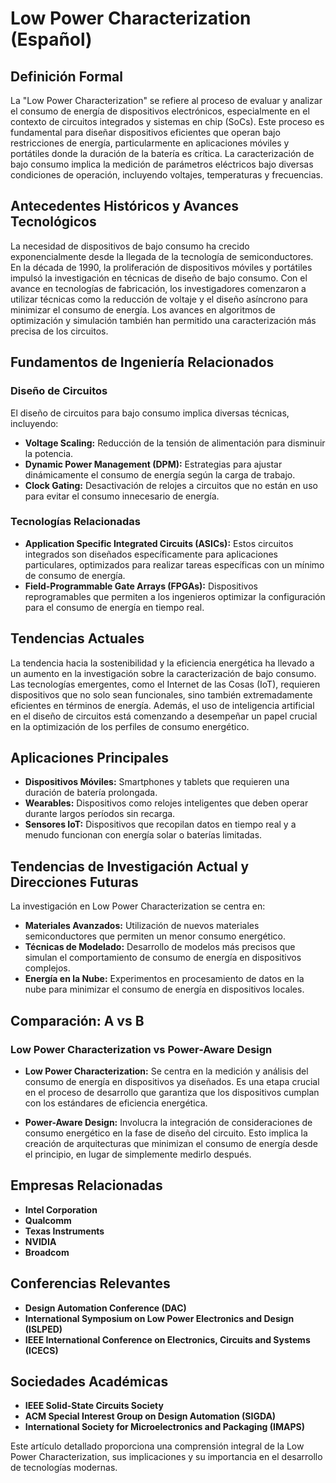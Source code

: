 # Low Power Characterization (Español)

## Definición Formal

La "Low Power Characterization" se refiere al proceso de evaluar y analizar el consumo de energía de dispositivos electrónicos, especialmente en el contexto de circuitos integrados y sistemas en chip (SoCs). Este proceso es fundamental para diseñar dispositivos eficientes que operan bajo restricciones de energía, particularmente en aplicaciones móviles y portátiles donde la duración de la batería es crítica. La caracterización de bajo consumo implica la medición de parámetros eléctricos bajo diversas condiciones de operación, incluyendo voltajes, temperaturas y frecuencias.

## Antecedentes Históricos y Avances Tecnológicos

La necesidad de dispositivos de bajo consumo ha crecido exponencialmente desde la llegada de la tecnología de semiconductores. En la década de 1990, la proliferación de dispositivos móviles y portátiles impulsó la investigación en técnicas de diseño de bajo consumo. Con el avance en tecnologías de fabricación, los investigadores comenzaron a utilizar técnicas como la reducción de voltaje y el diseño asíncrono para minimizar el consumo de energía. Los avances en algoritmos de optimización y simulación también han permitido una caracterización más precisa de los circuitos.

## Fundamentos de Ingeniería Relacionados

### Diseño de Circuitos

El diseño de circuitos para bajo consumo implica diversas técnicas, incluyendo:

- **Voltage Scaling:** Reducción de la tensión de alimentación para disminuir la potencia.
- **Dynamic Power Management (DPM):** Estrategias para ajustar dinámicamente el consumo de energía según la carga de trabajo.
- **Clock Gating:** Desactivación de relojes a circuitos que no están en uso para evitar el consumo innecesario de energía.

### Tecnologías Relacionadas

- **Application Specific Integrated Circuits (ASICs):** Estos circuitos integrados son diseñados específicamente para aplicaciones particulares, optimizados para realizar tareas específicas con un mínimo de consumo de energía.
- **Field-Programmable Gate Arrays (FPGAs):** Dispositivos reprogramables que permiten a los ingenieros optimizar la configuración para el consumo de energía en tiempo real.

## Tendencias Actuales

La tendencia hacia la sostenibilidad y la eficiencia energética ha llevado a un aumento en la investigación sobre la caracterización de bajo consumo. Las tecnologías emergentes, como el Internet de las Cosas (IoT), requieren dispositivos que no solo sean funcionales, sino también extremadamente eficientes en términos de energía. Además, el uso de inteligencia artificial en el diseño de circuitos está comenzando a desempeñar un papel crucial en la optimización de los perfiles de consumo energético.

## Aplicaciones Principales

- **Dispositivos Móviles:** Smartphones y tablets que requieren una duración de batería prolongada.
- **Wearables:** Dispositivos como relojes inteligentes que deben operar durante largos períodos sin recarga.
- **Sensores IoT:** Dispositivos que recopilan datos en tiempo real y a menudo funcionan con energía solar o baterías limitadas.

## Tendencias de Investigación Actual y Direcciones Futuras

La investigación en Low Power Characterization se centra en:

- **Materiales Avanzados:** Utilización de nuevos materiales semiconductores que permiten un menor consumo energético.
- **Técnicas de Modelado:** Desarrollo de modelos más precisos que simulan el comportamiento de consumo de energía en dispositivos complejos.
- **Energía en la Nube:** Experimentos en procesamiento de datos en la nube para minimizar el consumo de energía en dispositivos locales.

## Comparación: A vs B

### Low Power Characterization vs Power-Aware Design

- **Low Power Characterization:** Se centra en la medición y análisis del consumo de energía en dispositivos ya diseñados. Es una etapa crucial en el proceso de desarrollo que garantiza que los dispositivos cumplan con los estándares de eficiencia energética.
  
- **Power-Aware Design:** Involucra la integración de consideraciones de consumo energético en la fase de diseño del circuito. Esto implica la creación de arquitecturas que minimizan el consumo de energía desde el principio, en lugar de simplemente medirlo después.

## Empresas Relacionadas

- **Intel Corporation**
- **Qualcomm**
- **Texas Instruments**
- **NVIDIA**
- **Broadcom**

## Conferencias Relevantes

- **Design Automation Conference (DAC)**
- **International Symposium on Low Power Electronics and Design (ISLPED)**
- **IEEE International Conference on Electronics, Circuits and Systems (ICECS)**

## Sociedades Académicas

- **IEEE Solid-State Circuits Society**
- **ACM Special Interest Group on Design Automation (SIGDA)**
- **International Society for Microelectronics and Packaging (IMAPS)**

Este artículo detallado proporciona una comprensión integral de la Low Power Characterization, sus implicaciones y su importancia en el desarrollo de tecnologías modernas.